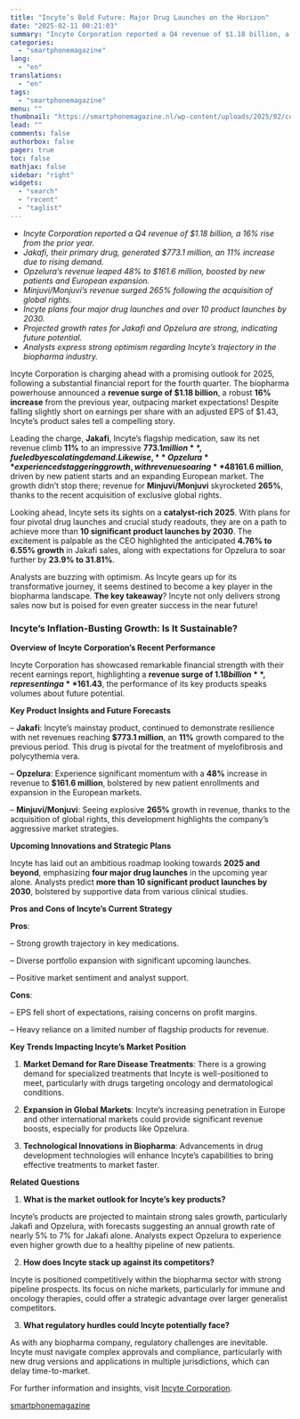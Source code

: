```yaml
---
title: "Incyte’s Bold Future: Major Drug Launches on the Horizon"
date: "2025-02-11 00:21:03"
summary: "Incyte Corporation reported a Q4 revenue of $1.18 billion, a 16% rise from the prior year.Jakafi, their primary drug, generated $773.1 million, an 11% increase due to rising demand.Opzelura’s revenue leaped 48% to $161.6 million, boosted by new patients and European expansion.Minjuvi/Monjuvi’s revenue surged 265% following the acquisition of global..."
categories:
  - "smartphonemagazine"
lang:
  - "en"
translations:
  - "en"
tags:
  - "smartphonemagazine"
menu: ""
thumbnail: "https://smartphonemagazine.nl/wp-content/uploads/2025/02/compressed_img-ifbacqqgQbhEqeEKWCLUZdx6-480x384.png"
lead: ""
comments: false
authorbox: false
pager: true
toc: false
mathjax: false
sidebar: "right"
widgets:
  - "search"
  - "recent"
  - "taglist"
---
```


* *Incyte Corporation reported a Q4 revenue of $1.18 billion, a 16% rise from the prior year.*
* *Jakafi, their primary drug, generated $773.1 million, an 11% increase due to rising demand.*
* *Opzelura’s revenue leaped 48% to $161.6 million, boosted by new patients and European expansion.*
* *Minjuvi/Monjuvi’s revenue surged 265% following the acquisition of global rights.*
* *Incyte plans four major drug launches and over 10 product launches by 2030.*
* *Projected growth rates for Jakafi and Opzelura are strong, indicating future potential.*
* *Analysts express strong optimism regarding Incyte’s trajectory in the biopharma industry.*

Incyte Corporation is charging ahead with a promising outlook for 2025, following a substantial financial report for the fourth quarter. The biopharma powerhouse announced a **revenue surge of $1.18 billion**, a robust **16% increase** from the previous year, outpacing market expectations! Despite falling slightly short on earnings per share with an adjusted EPS of $1.43, Incyte’s product sales tell a compelling story.

Leading the charge, **Jakafi**, Incyte’s flagship medication, saw its net revenue climb **11%** to an impressive **$773.1 million**, fueled by escalating demand. Likewise, **Opzelura** experienced staggering growth, with revenue soaring **48%** to **$161.6 million**, driven by new patient starts and an expanding European market. The growth didn’t stop there; revenue for **Minjuvi/Monjuvi** skyrocketed **265%**, thanks to the recent acquisition of exclusive global rights.

Looking ahead, Incyte sets its sights on a **catalyst-rich 2025**. With plans for four pivotal drug launches and crucial study readouts, they are on a path to achieve more than **10 significant product launches by 2030**. The excitement is palpable as the CEO highlighted the anticipated **4.76% to 6.55% growth** in Jakafi sales, along with expectations for Opzelura to soar further by **23.9% to 31.81%**.

Analysts are buzzing with optimism. As Incyte gears up for its transformative journey, it seems destined to become a key player in the biopharma landscape. **The key takeaway**? Incyte not only delivers strong sales now but is poised for even greater success in the near future!

### Incyte’s Inflation-Busting Growth: Is It Sustainable?

**Overview of Incyte Corporation’s Recent Performance**

Incyte Corporation has showcased remarkable financial strength with their recent earnings report, highlighting a **revenue surge of $1.18 billion**, representing a **16% increase** from the previous year. While the company fell short of analyst expectations in earnings per share with an adjusted EPS of **$1.43**, the performance of its key products speaks volumes about future potential.

**Key Product Insights and Future Forecasts**

– **Jakafi**: Incyte’s mainstay product, continued to demonstrate resilience with net revenues reaching **$773.1 million**, an **11%** growth compared to the previous period. This drug is pivotal for the treatment of myelofibrosis and polycythemia vera.

– **Opzelura**: Experience significant momentum with a **48%** increase in revenue to **$161.6 million**, bolstered by new patient enrollments and expansion in the European markets.

– **Minjuvi/Monjuvi**: Seeing explosive **265%** growth in revenue, thanks to the acquisition of global rights, this development highlights the company’s aggressive market strategies.

**Upcoming Innovations and Strategic Plans**

Incyte has laid out an ambitious roadmap looking towards **2025 and beyond**, emphasizing **four major drug launches** in the upcoming year alone. Analysts predict **more than 10 significant product launches by 2030**, bolstered by supportive data from various clinical studies.

**Pros and Cons of Incyte’s Current Strategy**

**Pros**:  

– Strong growth trajectory in key medications.  

– Diverse portfolio expansion with significant upcoming launches.  

– Positive market sentiment and analyst support.

**Cons**:  

– EPS fell short of expectations, raising concerns on profit margins.  

– Heavy reliance on a limited number of flagship products for revenue.

**Key Trends Impacting Incyte’s Market Position**

1. **Market Demand for Rare Disease Treatments**: There is a growing demand for specialized treatments that Incyte is well-positioned to meet, particularly with drugs targeting oncology and dermatological conditions.

2. **Expansion in Global Markets**: Incyte’s increasing penetration in Europe and other international markets could provide significant revenue boosts, especially for products like Opzelura.

3. **Technological Innovations in Biopharma**: Advancements in drug development technologies will enhance Incyte’s capabilities to bring effective treatments to market faster.

**Related Questions**

1. **What is the market outlook for Incyte’s key products?**  

Incyte’s products are projected to maintain strong sales growth, particularly Jakafi and Opzelura, with forecasts suggesting an annual growth rate of nearly 5% to 7% for Jakafi alone. Analysts expect Opzelura to experience even higher growth due to a healthy pipeline of new patients.

2. **How does Incyte stack up against its competitors?**  

Incyte is positioned competitively within the biopharma sector with strong pipeline prospects. Its focus on niche markets, particularly for immune and oncology therapies, could offer a strategic advantage over larger generalist competitors.

3. **What regulatory hurdles could Incyte potentially face?**  

As with any biopharma company, regulatory challenges are inevitable. Incyte must navigate complex approvals and compliance, particularly with new drug versions and applications in multiple jurisdictions, which can delay time-to-market.

For further information and insights, visit [Incyte Corporation](https://www.incyte.com).

[smartphonemagazine](https://smartphonemagazine.nl/en/2025/02/10/incytes-bold-future-major-drug-launches-on-the-horizon/)
